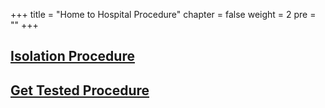 +++
title = "Home to Hospital Procedure"
chapter = false
weight = 2
pre = "<b></b>"
+++





## [Isolation Procedure](/Covid19-Page/public/typicalprocedures/isolationprocedure/)
## [Get Tested Procedure](/Covid19-Page/public/typicalprocedures/testedprocedure/)